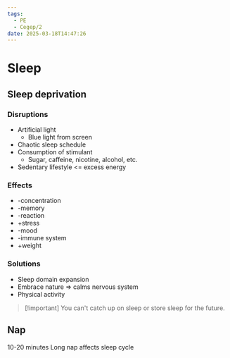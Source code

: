 ```yaml
---
tags:
  - PE
  - Cegep/2
date: 2025-03-18T14:47:26
---
```


# Sleep

## Sleep deprivation

### Disruptions

- Artificial light
	- Blue light from screen
- Chaotic sleep schedule
- Consumption of stimulant
	- Sugar, caffeine, nicotine, alcohol, etc.
- Sedentary lifestyle <= excess energy

### Effects

- -concentration
- -memory
- -reaction
- +stress
- -mood
- -immune system
- +weight

### Solutions

- Sleep domain expansion
- Embrace nature => calms nervous system
- Physical activity

> [!important] You can't catch up on sleep or store sleep for the future.

## Nap

10-20 minutes
Long nap affects sleep cycle
